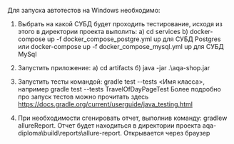 Для запуска автотестов на Windows необходимо:
1) Выбрать на какой СУБД будет проходить тестирование, исходя из этого в директории проекта выполить:
    а) cd services
    b) docker-compose up -f docker_compose_postgre.yml up для СУБД Postgres 
       или docker-compose up -f docker_compose_mysql.yml up для СУБД MySql

2) Запустить приложение:
    a) cd artifacts
    б) java -jar .\aqa-shop.jar

3) Запустить тесты командой:
    gradle test --tests <Имя класса>, например gradle test --tests  TravelOfDayPageTest
    Более подробно про запуск тестов можно прочитать здесь https://docs.gradle.org/current/userguide/java_testing.html

4) При необходимости сгенировать отчет, выполнив команду:
    gradlew allureReport. Отчет будет находиться в директории проекта aqa-diploma\build\reports\allure-report.
    Открывается через браузер